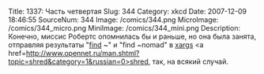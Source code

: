 Title: 1337: Часть четвертая 
Slug: 344 
Category: xkcd 
Date: 2007-12-09 18:46:55 
SourceNum: 344 
Image: /comics/344.png 
MicroImage: /comics/344_micro.png 
MiniImage: /comics/344_mini.png 
Description: Конечно, миссис Робертс опомнилась бы и раньше, но она была занята, отправляя
результаты "<a href=http://ru.wikipedia.org/wiki/Find>find</a> ~" и "find ~nomad" в <a href=http://ru.wikipedia.org/wiki/Xargs>xargs</a> <a href=http://www.opennet.ru/man.shtml?topic=shred&category=1&russian=0>shred</a>, так, на всякий случай. 

